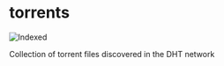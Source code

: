 torrents 
========
![Indexed](https://img.shields.io/badge/indexed-55886-blue)

Collection of torrent files discovered in the DHT network
